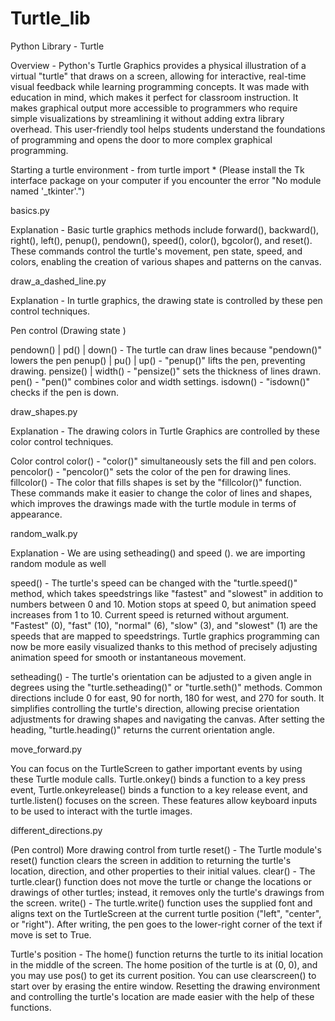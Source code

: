 # Turtle_lib
Python Library - Turtle

Overview - Python's Turtle Graphics provides a physical illustration of a virtual "turtle" that draws on a screen, allowing for interactive, real-time visual feedback while learning programming concepts. It was made with education in mind, which makes it perfect for classroom instruction. It makes graphical output more accessible to programmers who require simple visualizations by streamlining it without adding extra library overhead. This user-friendly tool helps students understand the foundations of programming and opens the door to more complex graphical programming.

Starting a turtle environment - from turtle import *
(Please install the Tk interface package on your computer if you encounter the error "No module named '_tkinter'.")

basics.py

Explanation -  Basic turtle graphics methods include forward(), backward(), right(), left(), penup(), pendown(), speed(), color(), bgcolor(), and reset(). These commands control the turtle's movement, pen state, speed, and colors, enabling the creation of various shapes and patterns on the canvas.

draw_a_dashed_line.py

Explanation - In turtle graphics, the drawing state is controlled by these pen control techniques.

Pen control (Drawing state )

pendown() | pd() | down() - The turtle can draw lines because "pendown()" lowers the pen
penup() | pu() | up() -  "penup()" lifts the pen, preventing drawing.
pensize() | width() - "pensize()" sets the thickness of lines drawn.
pen() - "pen()" combines color and width settings.
isdown()  - "isdown()" checks if the pen is down. 

draw_shapes.py

Explanation - The drawing colors in Turtle Graphics are controlled by these color control techniques. 

Color control
color() - "color()" simultaneously sets the fill and pen colors. 
pencolor() - "pencolor()" sets the color of the pen for drawing lines. 
fillcolor() -  The color that fills shapes is set by the "fillcolor()" function. 
These commands make it easier to change the color of lines and shapes, which improves the drawings made with the turtle module in terms of appearance.

random_walk.py

Explanation - We are using setheading() and speed (). we are importing random module as well 

speed()  - The turtle's speed can be changed with the "turtle.speed()" method, which takes speedstrings like "fastest" and "slowest" in addition to numbers between 0 and 10.
Motion stops at speed 0, but animation speed increases from 1 to 10.
Current speed is returned without argument. "Fastest" (0), "fast" (10), "normal" (6), "slow" (3), and "slowest" (1) are the speeds that are mapped to speedstrings.
Turtle graphics programming can now be more easily visualized thanks to this method of precisely adjusting animation speed for smooth or instantaneous movement.

setheading() - The turtle's orientation can be adjusted to a given angle in degrees using the "turtle.setheading()" or "turtle.seth()" methods.
Common directions include 0 for east, 90 for north, 180 for west, and 270 for south. 
It simplifies controlling the turtle's direction, allowing precise orientation adjustments for drawing shapes and navigating the canvas. 
After setting the heading, "turtle.heading()" returns the current orientation angle.

move_forward.py

You can focus on the TurtleScreen to gather important events by using these Turtle module calls. Turtle.onkey() binds a function to a key press event, Turtle.onkeyrelease() binds a function to a key release event, and turtle.listen() focuses on the screen. These features allow keyboard inputs to be used to interact with the turtle images.


different_directions.py

(Pen control)
More drawing control from turtle
reset() - The Turtle module's reset() function clears the screen in addition to returning the turtle's location, direction, and other properties to their initial values. 
clear() - The turtle.clear() function does not move the turtle or change the locations or drawings of other turtles; instead, it removes only the turtle's drawings from the screen.
write() - The turtle.write() function uses the supplied font and aligns text on the TurtleScreen at the current turtle position ("left", "center", or "right"). After writing, the pen goes to the lower-right corner of the text if move is set to True.


 Turtle's position - The home() function returns the turtle to its initial location in the middle of the screen. The home position of the turtle is at (0, 0), and you may use pos() to get its current position. You can use clearscreen() to start over by erasing the entire window. Resetting the drawing environment and controlling the turtle's location are made easier with the help of these functions.














